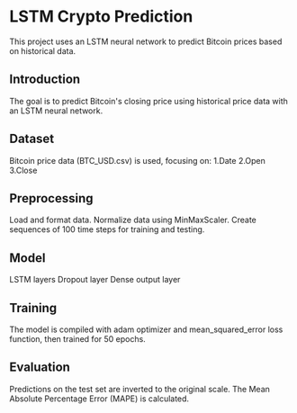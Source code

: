 # LSTM Crypto Prediction
This project uses an LSTM neural network to predict Bitcoin prices based on historical data.

## Introduction
The goal is to predict Bitcoin's closing price using historical price data with an LSTM neural network.

## Dataset
Bitcoin price data (BTC_USD.csv) is used, focusing on:
1.Date
2.Open
3.Close

## Preprocessing
Load and format data.
Normalize data using MinMaxScaler.
Create sequences of 100 time steps for training and testing.

## Model
LSTM layers
Dropout layer
Dense output layer

## Training
The model is compiled with adam optimizer and mean_squared_error loss function, then trained for 50 epochs.

## Evaluation
Predictions on the test set are inverted to the original scale. The Mean Absolute Percentage Error (MAPE) is calculated.
